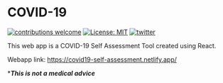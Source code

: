 # COVID-19
[![contributions welcome](https://img.shields.io/badge/contributions-welcome-brightgreen.svg?style=flat)](https://github.com/devsebastian/mantis/issues) 
[![License: MIT](https://img.shields.io/badge/License-MIT-yellow.svg)](https://github.com/devsebastian/mantis/blob/master/LICENSE) 
[![twitter](https://img.shields.io/badge/Twitter-@iDevSebastian-green.svg)](https://twitter.com/iDevSebastian)

This web app is a COVID-19 Self Assessment Tool created using React.

Webapp link: https://covid19-self-assessment.netlify.app/

****This is not a medical advice***
